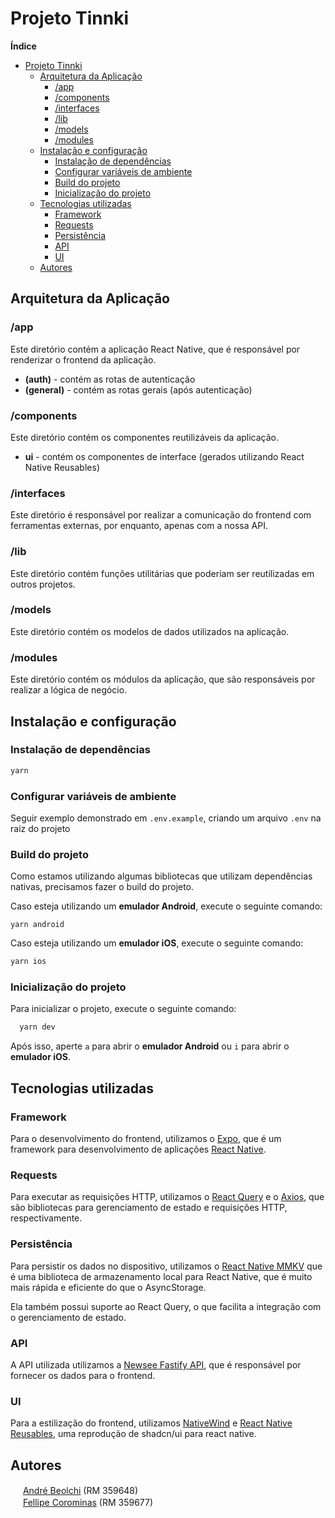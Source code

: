 # Projeto Tinnki

**Índice**

- [Projeto Tinnki](#projeto-tinnki)
  - [Arquitetura da Aplicação](#arquitetura-da-aplicação)
    - [/app](#app)
    - [/components](#components)
    - [/interfaces](#interfaces)
    - [/lib](#lib)
    - [/models](#models)
    - [/modules](#modules)
  - [Instalação e configuração](#instalação-e-configuração)
    - [Instalação de dependências](#instalação-de-dependências)
    - [Configurar variáveis de ambiente](#configurar-variáveis-de-ambiente)
    - [Build do projeto](#build-do-projeto)
    - [Inicialização do projeto](#inicialização-do-projeto)
  - [Tecnologias utilizadas](#tecnologias-utilizadas)
    - [Framework](#framework)
    - [Requests](#requests)
    - [Persistência](#persistência)
    - [API](#api)
    - [UI](#ui)
  - [Autores](#autores)

## Arquitetura da Aplicação

### /app
Este diretório contém a aplicação React Native, que é responsável por renderizar o frontend da aplicação.

- **(auth)** - contém as rotas de autenticação
- **(general)** - contém as rotas gerais (após autenticação)

### /components
Este diretório contém os componentes reutilizáveis da aplicação.

- **ui** - contém os componentes de interface (gerados utilizando React Native Reusables)

### /interfaces
Este diretório é responsável por realizar a comunicação do frontend com ferramentas externas, por enquanto, apenas com a nossa API.

### /lib
Este diretório contém funções utilitárias que poderiam ser reutilizadas em outros projetos.

### /models
Este diretório contém os modelos de dados utilizados na aplicação.

### /modules
Este diretório contém os módulos da aplicação, que são responsáveis por realizar a lógica de negócio.

## Instalação e configuração

### Instalação de dependências

```bash
yarn
```

### Configurar variáveis de ambiente

Seguir exemplo demonstrado em `.env.example`, criando um arquivo `.env` na raiz do projeto

### Build do projeto

Como estamos utilizando algumas bibliotecas que utilizam dependências nativas, precisamos fazer o build do projeto.

Caso esteja utilizando um **emulador Android**, execute o seguinte comando:
```
yarn android
```

Caso esteja utilizando um **emulador iOS**, execute o seguinte comando:

```bash
yarn ios
```

### Inicialização do projeto

Para inicializar o projeto, execute o seguinte comando:

```bash
  yarn dev
```

Após isso, aperte `a` para abrir o **emulador Android** ou `i` para abrir o **emulador iOS**.

## Tecnologias utilizadas

### Framework
Para o desenvolvimento do frontend, utilizamos o [Expo](https://expo.dev/), que é um framework para desenvolvimento de aplicações [React Native](https://reactnative.dev/).

### Requests
Para executar as requisições HTTP, utilizamos o [React Query](https://react-query.tanstack.com/) e o [Axios](https://axios-http.com/), que são bibliotecas para gerenciamento de estado e requisições HTTP, respectivamente.

### Persistência
Para persistir os dados no dispositivo, utilizamos o [React Native MMKV](https://github.com/mrousavy/react-native-mmkv) que é uma biblioteca de armazenamento local para React Native, que é muito mais rápida e eficiente do que o AsyncStorage.

Ela também possui suporte ao React Query, o que facilita a integração com o gerenciamento de estado.

### API
A API utilizada utilizamos a [Newsee Fastify API](https://github.com/andrebeolchi/anki-back), que é responsável por fornecer os dados para o frontend.

### UI
Para a estilização do frontend, utilizamos [NativeWind](https://www.nativewind.dev/) e [React Native Reusables](https://rnr-docs.vercel.app/getting-started/introduction/), uma reprodução de shadcn/ui para react native.

## Autores

<img src="https://avatars.githubusercontent.com/u/61586777" width="16" height="16"> [André Beolchi](https://github.com/andrebeolchi) (RM 359648)
<br><img src="https://avatars.githubusercontent.com/u/34667580" width="16" height="16"> [Fellipe Corominas](https://github.com/LeFelps) (RM 359677)
